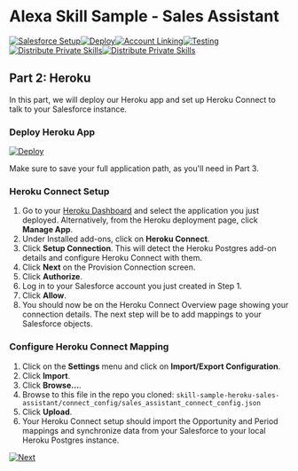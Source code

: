 # Alexa Skill Sample - Sales Assistant

[![Salesforce Setup](https://m.media-amazon.com/images/G/01/mobile-apps/dex/alexa/alexa-skills-kit/tutorials/tutorial-page-marker-1-done._TTH_.png)](./1-salesforce-setup.md)[![Deploy](https://m.media-amazon.com/images/G/01/mobile-apps/dex/alexa/alexa-skills-kit/tutorials/tutorial-page-marker-2-on._TTH_.png)](./2-heroku.md)[![Account Linking](https://m.media-amazon.com/images/G/01/mobile-apps/dex/alexa/alexa-skills-kit/tutorials/tutorial-page-marker-3-off._TTH_.png)](./3-deploy.md)[![Testing](https://m.media-amazon.com/images/G/01/mobile-apps/dex/alexa/alexa-skills-kit/tutorials/tutorial-page-marker-4-off._TTH_.png)](./4-account-linking.md)[![Distribute Private Skills](https://m.media-amazon.com/images/G/01/mobile-apps/dex/alexa/alexa-skills-kit/tutorials/tutorial-page-marker-5-off._TTH_.png)](./5-testing.md)[![Distribute Private Skills](https://m.media-amazon.com/images/G/01/mobile-apps/dex/alexa/alexa-skills-kit/tutorials/tutorial-page-marker-6-off._TTH_.png)](./6-distribute-private-skills.md)

## Part 2: Heroku 

In this part, we will deploy our Heroku app and set up Heroku Connect to talk to your Salesforce instance.

### Deploy Heroku App

[![Deploy](https://www.herokucdn.com/deploy/button.png)](https://www.heroku.com/deploy?template=https://github.com/alexa/alexa-heroku-sales-assistant-sample)

Make sure to save your full application path, as you'll need in Part 3.

### Heroku Connect Setup

1. Go to your [Heroku Dashboard](https://dashboard.heroku.com/) and select the application you just deployed. Alternatively, from the Heroku deployment page, click **Manage App**.
2. Under Installed add-ons, click on **Heroku Connect**.
3. Click **Setup Connection**. This will detect the Heroku Postgres add-on details and configure Heroku Connect with them.
4. Click **Next** on the Provision Connection screen.
5. Click **Authorize**.
6. Log in to your Salesforce account you just created in Step 1.
7. Click **Allow**.
8. You should now be on the Heroku Connect Overview page showing your connection details. The next step will be to add mappings to your Salesforce objects.

### Configure Heroku Connect Mapping

1. Click on the **Settings** menu and click on **Import/Export Configuration**.
2. Click **Import**.
3. Click **Browse...**.
4. Browse to this file in the repo you cloned: ```skill-sample-heroku-sales-assistant/connect_config/sales_assistant_connect_config.json```
5. Click **Upload**.
6. Your Heroku Connect setup should import the Opportunity and Period mappings and synchronize data from your Salesforce to your local Heroku Postgres instance.

[![Next](https://m.media-amazon.com/images/G/01/mobile-apps/dex/alexa/alexa-skills-kit/tutorials/button-next._TTH_.png)](./3-deploy.md)
